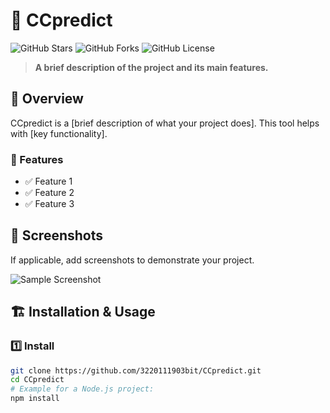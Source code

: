 # 🚀 CCpredict

![GitHub Stars](https://img.shields.io/github/stars/3220111903bit/CCpredict?style=social)
![GitHub Forks](https://img.shields.io/github/forks/3220111903bit/CCpredict?style=social)
![GitHub License](https://img.shields.io/github/license/3220111903bit/CCpredict)

> **A brief description of the project and its main features.**

## 🎯 Overview

CCpredict is a [brief description of what your project does]. This tool helps with [key functionality].  

### 🌟 Features

- ✅ Feature 1
- ✅ Feature 2
- ✅ Feature 3

## 📸 Screenshots

If applicable, add screenshots to demonstrate your project.

![Sample Screenshot](https://via.placeholder.com/800x400?text=Project+Screenshot)

## 🏗️ Installation & Usage

### 1️⃣ Install

```sh
git clone https://github.com/3220111903bit/CCpredict.git
cd CCpredict
# Example for a Node.js project:
npm install
